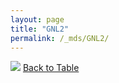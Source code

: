 ```yaml
---
layout: page
title: "GNL2"
permalink: /_mds/GNL2/
---
```


![](../../alns_9.28.22/aln_5HSAA045360_0.987.png?raw=true
)
[Back to Table](../../display)
